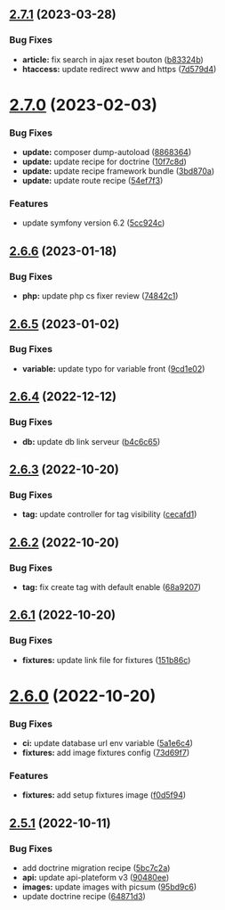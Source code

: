 ## [2.7.1](https://github.com/Pierre-brtrd/Cours_Symfony_Pierre_Brtrd/compare/v2.7.0...v2.7.1) (2023-03-28)


### Bug Fixes

* **article:** fix search in ajax reset bouton ([b83324b](https://github.com/Pierre-brtrd/Cours_Symfony_Pierre_Brtrd/commit/b83324bafec5b99f7983fec50f40396f4b09c56d))
* **htaccess:** update redirect www and https ([7d579d4](https://github.com/Pierre-brtrd/Cours_Symfony_Pierre_Brtrd/commit/7d579d4fd62ad03fccc1d38f104253b6fedebfb5))



# [2.7.0](https://github.com/Pierre-brtrd/Cours_Symfony_Pierre_Brtrd/compare/v2.6.6...v2.7.0) (2023-02-03)


### Bug Fixes

* **update:** composer dump-autoload ([8868364](https://github.com/Pierre-brtrd/Cours_Symfony_Pierre_Brtrd/commit/8868364c72bef8039664f253d9d917986ce736f7))
* **update:** update recipe for doctrine ([10f7c8d](https://github.com/Pierre-brtrd/Cours_Symfony_Pierre_Brtrd/commit/10f7c8dbf3e0243af46600026c169d509afd2bc9))
* **update:** update recipe framework bundle ([3bd870a](https://github.com/Pierre-brtrd/Cours_Symfony_Pierre_Brtrd/commit/3bd870a474d73d0dfc04581320fbe43b7f941a49))
* **update:** update route recipe ([54ef7f3](https://github.com/Pierre-brtrd/Cours_Symfony_Pierre_Brtrd/commit/54ef7f3b270ec0ed22520301e3d2d2255c6a4295))


### Features

* update symfony version 6.2 ([5cc924c](https://github.com/Pierre-brtrd/Cours_Symfony_Pierre_Brtrd/commit/5cc924cf6c57d08c1ce04c50a1f3410101a5828f))



## [2.6.6](https://github.com/Pierre-brtrd/Cours_Symfony_Pierre_Brtrd/compare/v2.6.5...v2.6.6) (2023-01-18)


### Bug Fixes

* **php:** update php cs fixer review ([74842c1](https://github.com/Pierre-brtrd/Cours_Symfony_Pierre_Brtrd/commit/74842c1ffa026230c223187a20bcec5bc22c33e1))



## [2.6.5](https://github.com/Pierre-brtrd/Cours_Symfony_Pierre_Brtrd/compare/v2.6.4...v2.6.5) (2023-01-02)


### Bug Fixes

* **variable:** update typo for variable front ([9cd1e02](https://github.com/Pierre-brtrd/Cours_Symfony_Pierre_Brtrd/commit/9cd1e020f65abc9659bb8753cfbf75330e877d63))



## [2.6.4](https://github.com/Pierre-brtrd/Cours_Symfony_Pierre_Brtrd/compare/v2.6.3...v2.6.4) (2022-12-12)


### Bug Fixes

* **db:** update db link serveur ([b4c6c65](https://github.com/Pierre-brtrd/Cours_Symfony_Pierre_Brtrd/commit/b4c6c655d625b8e6d1084b4bc75a9cc8d83cc5d7))



## [2.6.3](https://github.com/Pierre-brtrd/Cours_Symfony_Pierre_Brtrd/compare/v2.6.2...v2.6.3) (2022-10-20)


### Bug Fixes

* **tag:** update controller for tag visibility ([cecafd1](https://github.com/Pierre-brtrd/Cours_Symfony_Pierre_Brtrd/commit/cecafd120883bdb11d0c535e7347170ff7838cca))



## [2.6.2](https://github.com/Pierre-brtrd/Cours_Symfony_Pierre_Brtrd/compare/v2.6.1...v2.6.2) (2022-10-20)


### Bug Fixes

* **tag:** fix create tag with default enable ([68a9207](https://github.com/Pierre-brtrd/Cours_Symfony_Pierre_Brtrd/commit/68a920797e93ee697abc11336de744bc61851331))



## [2.6.1](https://github.com/Pierre-brtrd/Cours_Symfony_Pierre_Brtrd/compare/v2.6.0...v2.6.1) (2022-10-20)


### Bug Fixes

* **fixtures:** update link file for fixtures ([151b86c](https://github.com/Pierre-brtrd/Cours_Symfony_Pierre_Brtrd/commit/151b86c5704a10c563de7625a1c6148feed3c9d9))



# [2.6.0](https://github.com/Pierre-brtrd/Cours_Symfony_Pierre_Brtrd/compare/v2.5.1...v2.6.0) (2022-10-20)


### Bug Fixes

* **ci:** update database url env variable ([5a1e6c4](https://github.com/Pierre-brtrd/Cours_Symfony_Pierre_Brtrd/commit/5a1e6c4a1da8e37165d38e7fa3bbd91a795d74ee))
* **fixtures:** add image fixtures config ([73d69f7](https://github.com/Pierre-brtrd/Cours_Symfony_Pierre_Brtrd/commit/73d69f7aac68e1bc3aa702cc446112cf93997d90))


### Features

* **fixtures:** add setup fixtures image ([f0d5f94](https://github.com/Pierre-brtrd/Cours_Symfony_Pierre_Brtrd/commit/f0d5f94bb34283941771ae8b8862e936a4ff7dc7))



## [2.5.1](https://github.com/Pierre-brtrd/Cours_Symfony_Pierre_Brtrd/compare/v2.5.0...v2.5.1) (2022-10-11)


### Bug Fixes

* add doctrine migration recipe ([5bc7c2a](https://github.com/Pierre-brtrd/Cours_Symfony_Pierre_Brtrd/commit/5bc7c2ac78dbf05ee5cdac2fab685d00b6d5ea39))
* **api:** update api-plateform v3 ([90480ee](https://github.com/Pierre-brtrd/Cours_Symfony_Pierre_Brtrd/commit/90480ee24a4a4c03b39e420761b41a258eff040e))
* **images:** update images with picsum ([95bd9c6](https://github.com/Pierre-brtrd/Cours_Symfony_Pierre_Brtrd/commit/95bd9c6fc5e44484dbb0d608e612cc0b93521d9c))
* update doctrine recipe ([64871d3](https://github.com/Pierre-brtrd/Cours_Symfony_Pierre_Brtrd/commit/64871d35a61fc14cacfa6ca5076bd67f2551ebc0))



